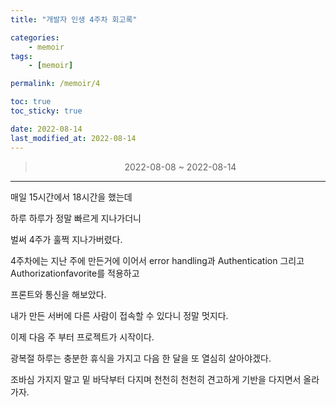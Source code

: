 ```yaml
---
title: "개발자 인생 4주차 회고록"

categories:
    - memoir
tags:
    - [memoir]

permalink: /memoir/4

toc: true
toc_sticky: true

date: 2022-08-14
last_modified_at: 2022-08-14
---
```


> <center> 2022-08-08 ~ 2022-08-14 </center>

---


매일 15시간에서 18시간을 했는데

하루 하루가 정말 빠르게 지나가더니

벌써 4주가 훌쩍 지나가버렸다.

4주차에는 지난 주에 만든거에 이어서 error handling과 Authentication 그리고 Authorizationfavorite를 적용하고

프론트와 통신을 해보았다.

내가 만든 서버에 다른 사람이 접속할 수 있다니 정말 멋지다.

이제 다음 주 부터 프로젝트가 시작이다.

광복절 하루는 충분한 휴식을 가지고 다음 한 달을 또 열심히 살아야겠다.

조바심 가지지 말고 밑 바닥부터 다지며 천천히 천천히 견고하게 기반을 다지면서 올라가자.
